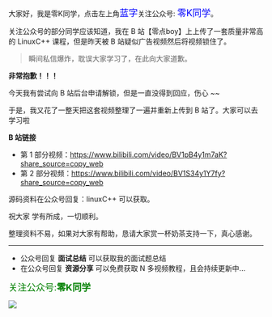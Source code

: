 大家好，我是零K同学，点击左上角<font color="blue" size=4 font-weight=bolder>蓝字</font>关注公众号: <font color="blue" size=4 font-weight=bolder>零K同学</font>。



关注公众号的部分同学应该知道，我在 B 站【零点boy】上上传了一套质量非常高的 LinuxC++ 课程，但是昨天被 B 站疑似广告视频然后将视频锁住了。

> 瞬间私信爆炸，耽误大家学习了，在此向大家道歉。

**非常抱歉！！！**

今天我有尝试向 B 站后台申请解锁，但是一直没得到回应，伤心 ~~

于是，我又花了一整天把这套视频整理了一遍并重新上传到 B 站了。大家可以去学习啦

**B 站链接**

- 第 1 部分视频：https://www.bilibili.com/video/BV1pB4y1m7aK?share_source=copy_web
- 第 2 部分视频：https://www.bilibili.com/video/BV1S34y1Y7fy?share_source=copy_web

源码资料在公众号回复：linuxC++ 可以获取。

祝大家 学有所成，一切顺利。

整理资料不易，如果对大家有帮助，恳请大家赏一杯奶茶支持一下，真心感谢。


---- 

- 公众号回复 **面试总结** 可以获取我的面试题总结
- 在公众号回复 **资源分享** 可以免费获取 N 多视频教程，且会持续更新中...

<font color="green" size=4>关注公众号:**零K同学**</font>

![](https://cdn.jsdelivr.net/gh/kendall-cpp/blogPic@main/blog-img-02/公众号二维码.leozf4yvy34.jpg)




